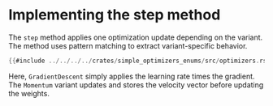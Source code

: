 # Implementing the step method

The `step` method applies one optimization update depending on the variant. The method uses pattern matching to extract variant-specific behavior.

```rust
{{#include ../../../../crates/simple_optimizers_enums/src/optimizers.rs:step}}
```

Here, `GradientDescent` simply applies the learning rate times the gradient. The `Momentum` variant updates and stores the velocity vector before updating the weights.